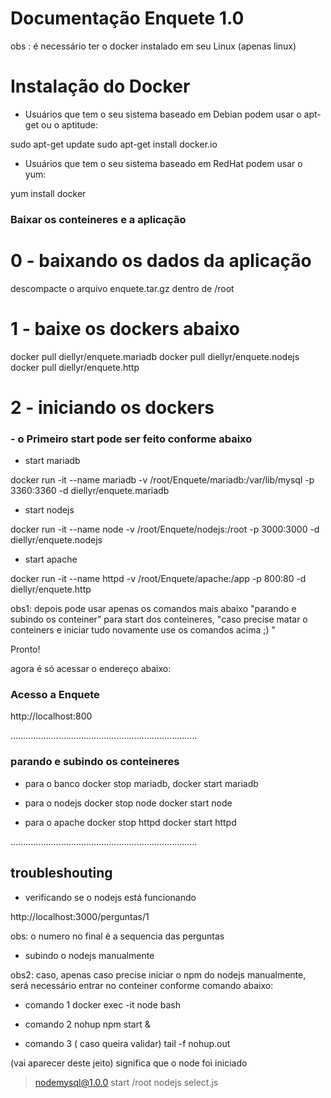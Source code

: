 # Documentação Enquete 1.0

obs : é necessário ter o docker instalado em seu Linux (apenas linux)

# Instalação do Docker

- Usuários que tem o seu sistema baseado em Debian podem usar o apt-get ou o aptitude:

sudo apt-get update
sudo apt-get install docker.io

- Usuários que tem o seu sistema baseado em RedHat podem usar o yum:

yum install docker

### Baixar os conteineres e a aplicação

# 0 - baixando os dados da aplicação 

descompacte o arquivo enquete.tar.gz dentro de /root

# 1 - baixe os dockers abaixo

docker pull diellyr/enquete.mariadb
docker pull diellyr/enquete.nodejs
docker pull diellyr/enquete.http


# 2 - iniciando os dockers

### - o Primeiro start pode ser feito conforme abaixo

- start mariadb

docker run -it --name mariadb -v /root/Enquete/mariadb:/var/lib/mysql -p 3360:3360 -d diellyr/enquete.mariadb

- start nodejs

docker run -it --name node -v /root/Enquete/nodejs:/root -p 3000:3000 -d diellyr/enquete.nodejs

- start apache

docker run -it --name httpd -v /root/Enquete/apache:/app -p 800:80 -d diellyr/enquete.http

obs1: depois pode usar apenas os comandos mais abaixo "parando e subindo os conteiner" para start dos conteineres, "caso precise matar o conteiners e iniciar tudo novamente use os comandos acima ;) "


Pronto! 

agora é só acessar o endereço abaixo:

### Acesso a Enquete
http://localhost:800




..........................................................................

### parando e subindo os conteineres

- para o banco
docker stop mariadb, 
docker start mariadb

- para o nodejs
docker stop node
docker start node

- para o apache
docker stop httpd
docker start httpd


..........................................................................

## troubleshouting

- verificando se o nodejs está funcionando

http://localhost:3000/perguntas/1   

obs: o numero no final é a sequencia das perguntas

-  subindo o nodejs manualmente

obs2: caso, apenas caso precise iniciar o npm do nodejs manualmente, será  necessário entrar no conteiner conforme comando abaixo:

- comando 1
docker exec -it node bash

- comando 2
nohup npm start &

- comando 3 ( caso queira validar)
tail -f nohup.out 

(vai aparecer deste jeito) significa que o node foi iniciado
> nodemysql@1.0.0 start /root
> nodejs select.js


